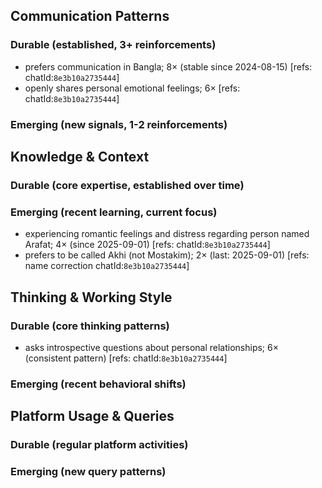 ## Communication Patterns
### Durable (established, 3+ reinforcements)
- prefers communication in Bangla; 8× (stable since 2024-08-15) [refs: chatId:`8e3b10a2735444`]
- openly shares personal emotional feelings; 6× [refs: chatId:`8e3b10a2735444`]

### Emerging (new signals, 1-2 reinforcements)

## Knowledge & Context
### Durable (core expertise, established over time)

### Emerging (recent learning, current focus)
- experiencing romantic feelings and distress regarding person named Arafat; 4× (since 2025-09-01) [refs: chatId:`8e3b10a2735444`]
- prefers to be called Akhi (not Mostakim); 2× (last: 2025-09-01) [refs: name correction chatId:`8e3b10a2735444`]

## Thinking & Working Style
### Durable (core thinking patterns)
- asks introspective questions about personal relationships; 6× (consistent pattern) [refs: chatId:`8e3b10a2735444`]

### Emerging (recent behavioral shifts)

## Platform Usage & Queries
### Durable (regular platform activities)

### Emerging (new query patterns)